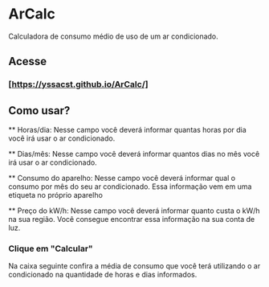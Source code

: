 # ArCalc 

Calculadora de consumo médio de uso de um ar condicionado.

## Acesse

### [https://yssacst.github.io/ArCalc/]

## Como usar?
** Horas/dia: Nesse campo você deverá informar quantas horas por dia você irá usar o ar condicionado.

** Dias/mês: Nesse campo você deverá informar quantos dias no mês você irá usar o ar condicionado.

** Consumo do aparelho: Nesse campo você deverá informar qual o consumo por mês do seu ar condicionado. Essa informação vem em uma etiqueta no próprio aparelho

** Preço do kW/h: Nesse campo você deverá informar quanto custa o kW/h na sua região. Você consegue encontrar essa informação na sua conta de luz.

### Clique em "Calcular"

Na caixa seguinte confira a média de consumo que você terá utilizando o ar condicionado na quantidade de horas e dias informados.
